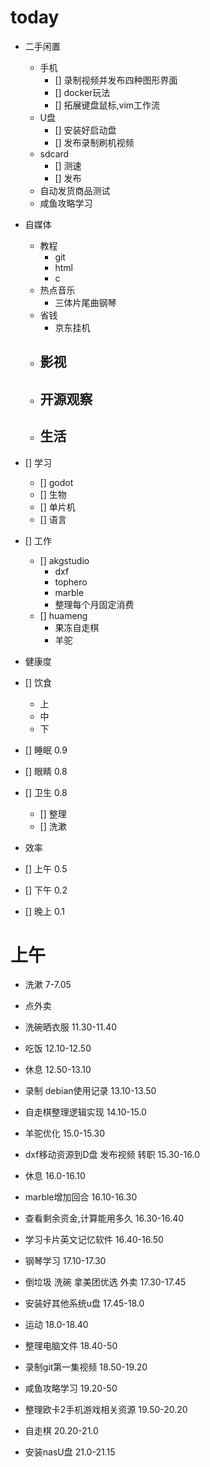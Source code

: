 # today
-  二手闲置
    - 手机
        - [] 录制视频并发布四种图形界面
        - [] docker玩法
        - [] 拓展键盘鼠标,vim工作流
    - U盘
        - [] 安装好启动盘
        - [] 发布录制刷机视频
    - sdcard
        - [] 测速
        - [] 发布
    - 自动发货商品测试
    - 咸鱼攻略学习
- 自媒体
    - 教程
        - git
        - html
        - c
    - 热点音乐
        - 三体片尾曲钢琴
    - 省钱
        - 京东挂机
    - 影视
        - 
    - 开源观察
        -
    - 生活
        - 
- [] 学习
    - [] godot
    - [] 生物
    - [] 单片机
    - [] 语言
- [] 工作
    - [] akgstudio
        - dxf
        - tophero
        - marble
        - 整理每个月固定消费
    - [] huameng
        - 果冻自走棋
        - 羊驼

- 健康度
- [] 饮食
    - 上
    - 中
    - 下
- [] 睡眠 0.9
- [] 眼睛 0.8
- [] 卫生 0.8
    - [] 整理
    - [] 洗漱
- 效率
- [] 上午 0.5
- [] 下午 0.2
- [] 晚上 0.1

# 上午
- 洗漱 7-7.05
- 点外卖

- 洗碗晒衣服 11.30-11.40

- 吃饭 12.10-12.50
- 休息 12.50-13.10
- 录制 debian使用记录 13.10-13.50
- 自走棋整理逻辑实现 14.10-15.0
- 羊驼优化 15.0-15.30
- dxf移动资源到D盘 发布视频 转职 15.30-16.0
- 休息 16.0-16.10
- marble增加回合 16.10-16.30
- 查看剩余资金,计算能用多久 16.30-16.40
- 学习卡片英文记忆软件 16.40-16.50
- 钢琴学习 17.10-17.30
- 倒垃圾 洗碗 拿美团优选 外卖 17.30-17.45
- 安装好其他系统u盘 17.45-18.0
- 运动 18.0-18.40
- 整理电脑文件 18.40-50
- 录制git第一集视频 18.50-19.20
- 咸鱼攻略学习 19.20-50
- 整理欧卡2手机游戏相关资源 19.50-20.20
- 自走棋 20.20-21.0
- 安装nasU盘 21.0-21.15
